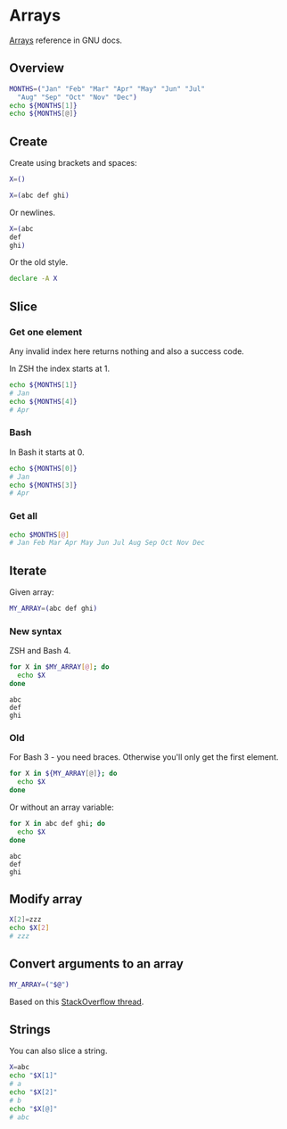 # Arrays

[Arrays](https://www.gnu.org/software/bash/manual/html_node/Arrays.html) reference in GNU docs.


## Overview

```sh
MONTHS=("Jan" "Feb" "Mar" "Apr" "May" "Jun" "Jul" 
  "Aug" "Sep" "Oct" "Nov" "Dec")
echo ${MONTHS[1]}
echo ${MONTHS[@]}
```


## Create

Create using brackets and spaces:

```sh
X=()

X=(abc def ghi)
```

Or newlines.

```sh
X=(abc
def
ghi)
```

Or the old style.

```sh
declare -A X
```


## Slice

### Get one element

Any invalid index here returns nothing and also a success code.

In ZSH the index starts at 1.

```sh
echo ${MONTHS[1]}
# Jan
echo ${MONTHS[4]}
# Apr
```

### Bash

In Bash it starts at 0.

```sh
echo ${MONTHS[0]}
# Jan
echo ${MONTHS[3]}
# Apr
```


### Get all

```sh
echo $MONTHS[@]
# Jan Feb Mar Apr May Jun Jul Aug Sep Oct Nov Dec
```




## Iterate

Given array:

```sh
MY_ARRAY=(abc def ghi)
```

### New syntax

ZSH and Bash 4.

```sh
for X in $MY_ARRAY[@]; do
  echo $X
done
```
```
abc
def
ghi
```

### Old

For Bash 3 - you need braces. Otherwise you'll only get the first element.

```sh
for X in ${MY_ARRAY[@]}; do
  echo $X
done
```

Or without an array variable:

```sh
for X in abc def ghi; do
  echo $X
done
```
```
abc
def
ghi
```


## Modify array

```sh
X[2]=zzz
echo $X[2]
# zzz
```


## Convert arguments to an array

```sh
MY_ARRAY=("$@")
```

Based on this [StackOverflow thread](https://stackoverflow.com/questions/12711786/convert-command-line-arguments-into-an-array-in-bash).


## Strings

You can also slice a string.

```sh
X=abc
echo "$X[1]"
# a
echo "$X[2]"
# b
echo "$X[@]"
# abc
```
